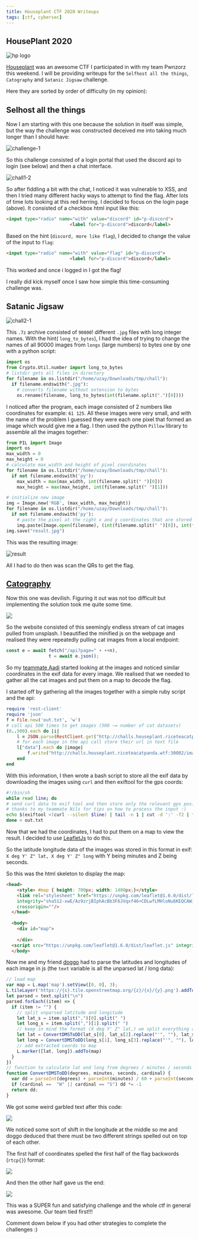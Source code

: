 ```yaml
---
title: Houseplant CTF 2020 Writeups
tags: [ctf, cybersec]
---
```


## HousePlant 2020

![hp logo](https://houseplant.riceteacatpanda.wtf/img/logo.png)

[Houseplant](https://houseplant.riceteacatpanda.wtf/home) was an awesome CTF I participated in with my team Pwnzorz this weekend. I will be providing writeups for the `Selfhost all the things`, `Catography` and `Satanic Jigsaw` challenge.

Here they are sorted by order of difficulty (in my opinion):

## Selhost all the things

Now I am starting with this one because the solution in itself was simple, but the way the challenge was constructed deceived me into taking much longer than I should have:

![challenge-1](/assets/images/selhost-all.png)

So this challenge consisted of a login portal that used the discord api to login (see below) and then a chat interface.

![chall1-2](/assets/images/selfhost-all2.png)

So after fiddling a bit with the chat, I noticed it was vulnerable to XSS, and then I tried many different hacky ways to attempt to find the flag. After lots of time lots looking at this red herring. I decided to focus on the login page (above). It consisted of a checkbox html input like this:

```html
<input type="radio" name="with" value="discord" id="p-discord">
                        <label for="p-discord">discord</label>
```

Based on the hint (`discord, more like flag`), I decided to change the value of the input to `flag`: 

```html
<input type="radio" name="with" value="flag" id="p-discord">
                        <label for="p-discord">discord</label>
```

This worked and once i logged in I got the flag!

I really did kick myself once I saw how simple this time-consuming challenge was.

## Satanic Jigsaw

![chall2-1](/assets/images/satanic-jigsaw.png)

This `.7z` archive consisted of `90000`! different `.jpg` files with long integer names. With the hint( `long_to_bytes`), I had the idea of trying to change the names of all 90000 images from `longs` (large numbers) to bytes one by one with a python script:

```python
import os
from Crypto.Util.number import long_to_bytes
# listdir gets all files in directory
for filename in os.listdir("/home/uzay/Downloads/tmp/chall"):
  if filename.endswith(".jpg"):
    # converts filename without extension to bytes
    os.rename(filename, long_to_bytes(int(filename.split(".")[0])))
```

I noticed after the program, each image consisted of 2 numbers like coordinates for example: `61 125`. All these images were very small, and with the name of the problem I guessed they were each one pixel that formed an image which would give me a flag. I then used the python `Pillow` library to assemble all the images together:

```python
from PIL import Image
import os
max_width = 0
max_height = 0
# calculate max_width and height of pixel coordinates
for filename in os.listdir("/home/uzay/Downloads/tmp/chall"):
  if not filename.endswith('py'):
    max_width = max(max_width, int(filename.split(" ")[0]))
    max_height = max(max_height, int(filename.split(" ")[1]))

# initialize new image
img = Image.new('RGB', (max_width, max_height))
for filename in os.listdir("/home/uzay/Downloads/tmp/chall"):
  if not filename.endswith('py'):
    # paste the pixel at the right x and y coordinates that are stored in the filename
    img.paste(Image.open(filename), (int(filename.split(" ")[0]), int(filename.split(" ")[1])))
img.save("result.jpg")
```

This was the resulting image:

![result](https://media.discordapp.net/attachments/701353842846990346/703640070510608384/result.jpg)

All I had to do then was scan the QRs to get the flag.

## [Catography](http://challs.houseplant.riceteacatpanda.wtf:30003)

Now this one was devilish. Figuring it out was not too difficult but implementing the solution took me quite some time.

![](/assets/images/catography.png)

So the website consisted of this seemingly endless stream of cat images pulled from unsplash.  I beautified the minified js on the webpage and realised they were repeatedly pulling cat images from a local endpoint:

```js
const e = await fetch("/api?page=" + ++n),
                t = await e.json();
```

So my [teammate Aadi](https://aadibajpai.com) started looking at the images and noticed similar coordinates in the exif data for every image. We realised that we needed to gather all the cat images and put them on a map to decode the flag.

I started off by gathering all the images together with a simple ruby script and the api:

```ruby
require 'rest-client'
require 'json'
f = File.new('out.txt', 'w')
# call api 500 times to get images (500 ~= number of cat datasets)
(0..500).each do |i|
    l = JSON.parse(RestClient.get("http://challs.houseplant.riceteacatpanda.wtf:30002/api?page=#{i}"))
    # for each image in the api call store their url in text file
    l["data"].each do |image|
        f.write("http://challs.houseplant.riceteacatpanda.wtf:30002/images/#{image["id"]}.jpg\n")
    end
end
```

With this information, I then wrote a bash script to store all the exif data by downloading the images using `curl` and then exiftool for the gps coords:

```bash
#!/bin/sh
while read line; do
# send curl data to exif tool and then store only the relevant gps position data
# thanks to my teammate Nils for tips on how to process the input :)
echo $(exiftool <(curl --silent $line) | tail -n 1 | cut -d ':' -f2 | tail -c +2)$'\r' >> exif.txt
done < out.txt
```

Now that we had the coordinates, I had to put them on a map to view the result. I decided to use [LeafletJs](https://leafletjs.com/) to do this.

So the latitude longitude data of the images was stored in this format in exif: `X deg Y' Z" lat, X deg Y' Z" long` with Y being minutes and Z being seconds.

So this was the html skeleton to display the map:

```html
<head>
    <style> #map { height: 700px; width: 1400px;}</style>
    <link rel="stylesheet" href="https://unpkg.com/leaflet@1.6.0/dist/leaflet.css"
    integrity="sha512-xwE/Az9zrjBIphAcBb3F6JVqxf46+CDLwfLMHloNu6KEQCAWi6HcDUbeOfBIptF7tcCzusKFjFw2yuvEpDL9wQ=="
    crossorigin=""/>
  </head>
  
  <body>
    <div id="map">
  
    </div>
  <script src="https://unpkg.com/leaflet@1.6.0/dist/leaflet.js" integrity="sha512-gZwIG9x3wUXg2hdXF6+rVkLF/0Vi9U8D2Ntg4Ga5I5BZpVkVxlJWbSQtXPSiUTtC0TjtGOmxa1AJPuV0CPthew==" crossorigin=""></script>
  </body>

```

Now me and my friend [doggo](https://diogos.cf) had to parse the latitudes and longitudes of each image in js (the `text` variable is all the unparsed lat / long data):

```js
// load map
var map = L.map('map').setView([0, 0], 3);
L.tileLayer('https://{s}.tile.openstreetmap.org/{z}/{x}/{y}.png').addTo(map);
let parsed = text.split("\n")
parsed.forEach((item) => {
  if (item != "") {
    // split unparsed latitude and longitude
    let lat_s = item.split(",")[0].split(" ")
    let long_s = item.split(",")[1].split(" ")
    // keep in mind the format (X deg Y' Z" lat,) we split everything at " " and then we need to send the degrees, minutes, seconds and cardinal which we extract below
    let lat = ConvertDMSToDD(lat_s[0], lat_s[2].replace("'", ""), lat_s[3].replace('"', ""), lat_s[4])
    let long = ConvertDMSToDD(long_s[1], long_s[3].replace("'", ""), long_s[4].replace('"', ""), lat_s[5])
    // add extracted coords to map
    L.marker([lat, long]).addTo(map)
  }
})
// function to calculate lat and long from degrees / minutes / seconds / cardinal
function ConvertDMSToDD(degrees, minutes, seconds, cardinal) {
  var dd = parseInt(degrees) + parseInt(minutes) / 60 + parseInt(seconds) / (60 * 60);
  if (cardinal ==  "W" || cardinal == "S") dd *= -1
  return dd;
}
```

We got some weird garbled text after this code:

![](/assets/images/catography2.png)

We noticed some sort of shift in the longitude at the middle so me and doggo deduced that there must be two different strings spelled out on top of each other. 

The first half of coordinates spelled the first half of the flag backwords (`rtcp{}`) format:

![](/assets/images/catography3.png)

And then the other half gave us the end:

![](/assets/images/catography4.png)

This was a SUPER fun and satisfying challenge and the whole ctf in general was awesome. Our team tied first!!!

Comment down below if you had other strategies to complete the challenges :)

